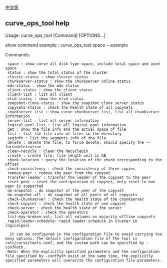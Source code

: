 [中文版](../cn/curve_ops_tool.md)

<head><meta charset="UTF-8"></head>

## curve_ops_tool help

Usage: curve_ops_tool [Command] [OPTIONS...]

show command example : curve_ops_tool space --example
   
Commands:

     space : show curve all disk type space, include total space and used space
     status : show the total status of the cluster
     cluster-status : show cluster status
     chunkserver-status : show the chunkserver online status
     mds-status : show the mds status
     client-status : show the client status
     client-list : list all client
     etcd-status : show the etcd status
     snapshot-clone-status : show the snapshot clone server status
     copysets-status : check the health state of all copysets
     chunkserver-list : show curve chunkserver-list, list all chunkserver information
     server-list : list all server information
     logical-pool-list : list all logical pool information
     get : show the file info and the actual space of file
     list : list the file info of files in the directory
     seginfo : list the segments info of the file
     delete : delete the file, to force delete, should specify the --forcedelete=true
     clean-recycle : clean the RecycleBin
     create : create file, file length unit is GB
     chunk-location : query the location of the chunk corresponding to the offset
     check-consistency : check the consistency of three copies
     remove-peer : remove the peer from the copyset
     transfer-leader : transfer the leader of the copyset to the peer
     reset-peer : reset the configuration of copyset, only reset to one peer is supported
     do-snapshot : do snapshot of the peer of the copyset
     do-snapshot-all : do snapshot of all peers of all copysets
     check-chunkserver : check the health state of the chunkserver
     check-copyset : check the health state of one copyset
     check-server : check the health state of the server
     check-operator : check the operators
     list-may-broken-vol: list all volumes on majority offline copysets
     rapid-leader-schedule: rapid leader schedule in cluster in logicalpool

      It can be configured in the configuration file to avoid carrying too many options. The default configuration file of the tool is /etc/curve/tools.conf, and the custom path can be specified by -confPath.
     Note: When the explicitly specified parameters and the configuration file specified by -confPath exist at the same time, the explicitly specified parameters will overwrite the configuration file parameters.
